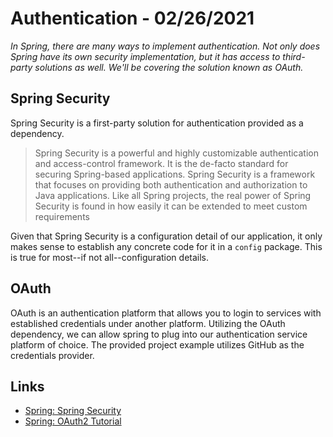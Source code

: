 # Authentication - 02/26/2021

_In Spring, there are many ways to implement authentication. Not only does Spring have its own security implementation, but it has access to third-party solutions as well. We'll be covering the solution known as OAuth._



## Spring Security

Spring Security is a first-party solution for authentication provided as a dependency.

> Spring Security is a powerful and highly customizable authentication and access-control framework. It is the de-facto standard for securing Spring-based applications.
> Spring Security is a framework that focuses on providing both authentication and authorization to Java applications. Like all Spring projects, the real power of Spring Security is found in how easily it can be extended to meet custom requirements

Given that Spring Security is a configuration detail of our application, it only makes sense to establish any concrete code for it in a `config` package. This is true for most--if not all--configuration details.

## OAuth

OAuth is an authentication platform that allows you to login to services with established credentials under another platform. Utilizing the OAuth dependency, we can allow spring to plug into our authentication service platform of choice. The provided project example utilizes GitHub as the credentials provider. 


## Links

- [Spring: Spring Security](https://spring.io/projects/spring-security)
- [Spring: OAuth2 Tutorial](https://spring.io/guides/tutorials/spring-boot-oauth2/)
